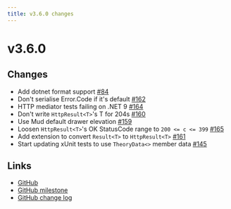 ```yaml
---
title: v3.6.0 changes
---
```


# v3.6.0

## Changes
- Add dotnet format support [#84](https://github.com/alexnoddings/Tyne/issues/84)
- Don't serialise Error.Code if it's default [#162](https://github.com/alexnoddings/Tyne/issues/162)
- HTTP mediator tests failing on .NET 9 [#164](https://github.com/alexnoddings/Tyne/issues/164)
- Don't write `HttpResult<T>`'s T for 204s [#160](https://github.com/alexnoddings/Tyne/issues/160)
- Use Mud default drawer elevation [#159](https://github.com/alexnoddings/Tyne/issues/159)
- Loosen `HttpResult<T>`'s OK StatusCode range to `200 <= c <= 399` [#165](https://github.com/alexnoddings/Tyne/issues/165)
- Add extension to convert `Result<T>` to `HttpResult<T>` [#161](https://github.com/alexnoddings/Tyne/issues/161)
- Start updating xUnit tests to use `TheoryData<>` member data [#145](https://github.com/alexnoddings/Tyne/issues/145)

## Links
- [GitHub](https://github.com/alexnoddings/Tyne/releases/tag/v3.6.0)
- [GitHub milestone](https://github.com/alexnoddings/Tyne/milestone/18?closed=1)
- [GitHub change log](https://github.com/alexnoddings/Tyne/compare/v3.5.0...v3.6.0)
